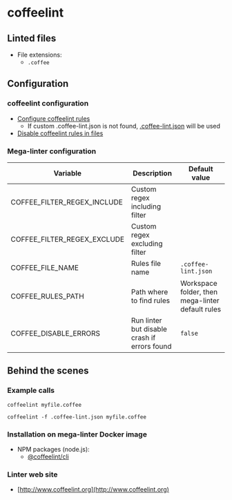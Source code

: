 <!-- markdownlint-disable MD033 MD041 -->
<!-- Generated by .automation/build.py, please do not update manually -->
# coffeelint

## Linted files

- File extensions:
  - `.coffee`

## Configuration

### coffeelint configuration

- [Configure coffeelint rules](http://www.coffeelint.org/#options)
  - If custom .coffee-lint.json is not found, [.coffee-lint.json](https://github.com/nvuillam/mega-linter/tree/master/TEMPLATES/.coffee-lint.json) will be used
- [Disable coffeelint rules in files](http://www.coffeelint.org/#options)

### Mega-linter configuration

| Variable | Description | Default value |
| ----------------- | -------------- | -------------- |
| COFFEE_FILTER_REGEX_INCLUDE | Custom regex including filter |  |
| COFFEE_FILTER_REGEX_EXCLUDE | Custom regex excluding filter |  |
| COFFEE_FILE_NAME | Rules file name | `.coffee-lint.json` |
| COFFEE_RULES_PATH | Path where to find rules | Workspace folder, then mega-linter default rules |
| COFFEE_DISABLE_ERRORS | Run linter but disable crash if errors found | `false` |

## Behind the scenes

### Example calls

```shell
coffeelint myfile.coffee
```

```shell
coffeelint -f .coffee-lint.json myfile.coffee
```


### Installation on mega-linter Docker image

- NPM packages (node.js):
  - [@coffeelint/cli](https://www.npmjs.com/package/@coffeelint/cli)

### Linter web site
- [http://www.coffeelint.org](http://www.coffeelint.org)

